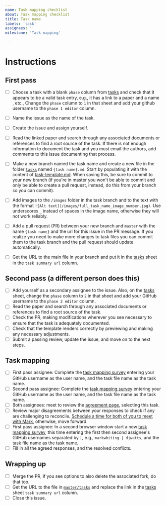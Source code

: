 ```yaml
---
name: Task mapping checklist
about: Task mapping checklist
title: Task name
labels: 'task'
assignees: ''
milestone: 'Task mapping'

---
```


# Instructions
## First pass
- [ ] Choose a task with a blank `phase` column from [tasks](https://docs.google.com/spreadsheets/d/1r6JphHOM8K_dCrdX9ESx_05oYGtPVyVejxKBL1B3VL0/edit#gid=1644218186) and check that it appears to be a valid task entry, e.g., it has a link to a paper and a name , etc., Change the `phase` column to `1` in that sheet and add your github username to the `phase 1 editor` column.
- [ ] Name the issue as the name of the task.
- [ ] Create the issue and assign yourself.
- [ ] Read the linked paper and search through any associated documents or references to find a root source of the task. If there is not enough information to document the task and you must email the authors, add comments to this issue documenting that process.
- [ ] Make a new branch named the task name and create a new file in the folder [`tasks`](https://github.com/Watts-Lab/task-mapping/tree/master/tasks) named `{task name}.md`. Start by populating it with the content of [task-template.md](https://github.com/Watts-Lab/task-mapping/blob/master/task-template.md). When saving this, be sure to commit to your new branch (if you're in master you won't be able to commit and only be able to create a pull request, instead, do this from your branch so you can commit). 
- [ ] Add images to the `/images` folder in the task branch and to the text with the format `![Alt text](/images/full_task_name_image_number.jpg)`. Use underscores `_` instead of spaces in the image name, otherwise they will not work reliably.
- [ ] Add a pull request (PR) between your new branch and `master` with the name `{task name}` and the url for this issue in the PR message. If you realize you need to make more changes to task files you can commit them to the task branch and the pull request should update automatically.
- [ ] Get the URL to the main file in your branch and put it in the [tasks](https://docs.google.com/spreadsheets/d/1r6JphHOM8K_dCrdX9ESx_05oYGtPVyVejxKBL1B3VL0/edit#gid=1644218186) sheet in the `task summary url` column.


## Second pass (a different person does this)
- [ ] Add yourself as a secondary assignee to the issue. Also, on the [tasks](https://docs.google.com/spreadsheets/d/1r6JphHOM8K_dCrdX9ESx_05oYGtPVyVejxKBL1B3VL0/edit#gid=1644218186) sheet, change the `phase` column to `2` in that sheet and add your GitHub username to the `phase 2 editor` column.
- [ ] Read the paper and search through any associated documents or references to find a root source of the task. 
- [ ] Check the PR, making modifications wherever you see necessary to ensure that the task is adequately documented.
- [ ] Check that the template renders correctly by previewing and making any necessary adjustments.
- [ ] Submit a passing review, update the issue, and move on to the next steps.

## Task mapping
- [ ] First pass assignee: Complete the [task mapping survey](https://task-robot.glitch.me/survey) entering your GitHub username as the user name, and the task file name as the task name.
- [ ] Second pass assignee: Complete the [task mapping survey](https://task-robot.glitch.me/survey) entering your GitHub username as the user name, and the task file name as the task name.
- [ ] Both assignees: meet to review the [agreement page](https://task-robot.glitch.me/agreement), selecting this task. 
- [ ] Review major disagreements between your responses to check if any are challenging to reconcile. [Schedule a time for both of you to meet with Mark](https://whiting.me/meet), otherwise, move forward.
- [ ] First pass assignee: In a second browser window start a new [task mapping survey](https://task-robot.glitch.me/survey), this time entering the first then second assignee's GitHub usernames separated by ` | `, e.g., `markwhiting | djwatts`, and the task file name as the task name.
- [ ] Fill in all the agreed responses, and the resolved conflicts.

## Wrapping up
- [ ] Merge the PR, if you see options to also delete the associated fork, do that too.
- [ ] Get the URL to the file in [`master/tasks`](https://github.com/Watts-Lab/task-mapping/tree/master/tasks) and replace the link in the [tasks](https://docs.google.com/spreadsheets/d/1r6JphHOM8K_dCrdX9ESx_05oYGtPVyVejxKBL1B3VL0/edit#gid=1644218186) sheet `task summary url` column.
- [ ] Close this issue.
